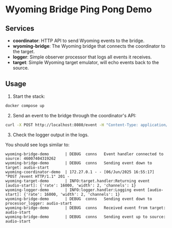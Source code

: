 # Wyoming Bridge Ping Pong Demo

## Services

- **coordinator**: HTTP API to send Wyoming events to the bridge.
- **wyoming-bridge**: The Wyoming bridge that connects the coordinator to the target.
- **logger**: Simple observer processor that logs all events it receives.
- **target**: Simple Wyoming target emulator, will echo events back to the source.

## Usage

1. Start the stack:

```bash
docker compose up
```

2. Send an event to the bridge through the coordinator's API:

```bash
curl -X POST http://localhost:8080/event -H "Content-Type: application/json" -d '{"type": "audio-start", "data": {"rate": 16000, "width": 2, "channels": 1}}'
```

3. Check the logger output in the logs.

You should see logs similar to:

```
wyoming-bridge-demo       | DEBUG  conns   Event handler connected to source: 46007404319262
wyoming-bridge-demo       | DEBUG  conns   Sending event down to target: audio-start
wyoming-coordinator-demo  | 172.27.0.1 - - [06/Jun/2025 16:55:17] "POST /event HTTP/1.1" 201 -
wyoming-target-demo       | INFO:target.handler:Returning event [audio-start]: {'rate': 16000, 'width': 2, 'channels': 1}
wyoming-logger-demo       | INFO:logger.handler:Logging event [audio-start]: {'rate': 16000, 'width': 2, 'channels': 1}
wyoming-bridge-demo       | DEBUG  conns   Sending event down to processor_logger: audio-start
wyoming-bridge-demo       | DEBUG  conns   Received event from target: audio-start
wyoming-bridge-demo       | DEBUG  conns   Sending event up to source: audio-start

```
